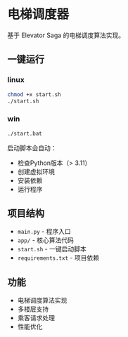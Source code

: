 # 电梯调度器

基于 Elevator Saga 的电梯调度算法实现。

## 一键运行

### linux

```bash
chmod +x start.sh
./start.sh
```

### win

```cmd
./start.bat
```

启动脚本会自动：
- 检查Python版本（> 3.11）
- 创建虚拟环境
- 安装依赖
- 运行程序

## 项目结构

- `main.py` - 程序入口
- `app/` - 核心算法代码
- `start.sh` - 一键启动脚本
- `requirements.txt` - 项目依赖

## 功能

- 电梯调度算法实现
- 多楼层支持
- 乘客请求处理
- 性能优化